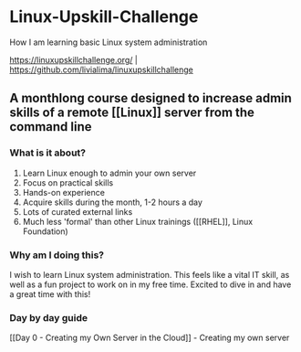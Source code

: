 # Linux-Upskill-Challenge
How I am learning basic Linux system administration

https://linuxupskillchallenge.org/ | https://github.com/livialima/linuxupskillchallenge

## A monthlong course designed to increase admin skills of a remote [[Linux]] server from the command line

### What is it about?
1. Learn Linux enough to admin your own server
2. Focus on practical skills
3. Hands-on experience
4. Acquire skills during the month, 1-2 hours a day
5. Lots of curated external links
6. Much less 'formal' than other Linux trainings ([[RHEL]], Linux Foundation)

### Why am I doing this?
I wish to learn Linux system administration. This feels like a vital IT skill, as well as a fun project to work on in my free time. Excited to dive in and have a great time with this!

### Day by day guide
[[Day 0 - Creating my Own Server in the Cloud]] - Creating my own server
